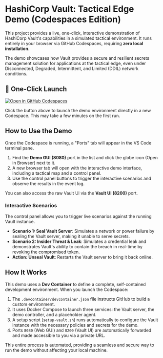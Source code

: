 # HashiCorp Vault: Tactical Edge Demo (Codespaces Edition)

This project provides a live, one-click, interactive demonstration of HashiCorp Vault's capabilities in a simulated tactical environment. It runs entirely in your browser via GitHub Codespaces, requiring **zero local installation**.

The demo showcases how Vault provides a secure and resilient secrets management solution for applications at the tactical edge, even under Disconnected, Degraded, Intermittent, and Limited (DDIL) network conditions.

## 🚀 One-Click Launch

[![Open in GitHub Codespaces](https://github.com/codespaces/badge.svg)](https://github.com/codespaces/new?repo=tuckcodes/vault-ddil-demo)

Click the button above to launch the demo environment directly in a new Codespace. This may take a few minutes on the first run.

## How to Use the Demo

Once the Codespace is running, a "Ports" tab will appear in the VS Code terminal pane.

1.  Find the **Demo GUI (8080)** port in the list and click the globe icon (Open in Browser) next to it.
2.  A new browser tab will open with the interactive demo interface, including a tactical map and a control panel.
3.  Use the control panel buttons to trigger the interactive scenarios and observe the results in the event log.

You can also access the raw Vault UI via the **Vault UI (8200)** port.

### Interactive Scenarios

The control panel allows you to trigger live scenarios against the running Vault instance.

* **Scenario 1: Seal Vault Server**: Simulates a network or power failure by sealing the Vault server, making it unable to serve secrets.
* **Scenario 2: Insider Threat & Leak**: Simulates a credential leak and demonstrates Vault's ability to contain the breach in real-time by revoking the compromised token.
* **Action: Unseal Vault**: Restarts the Vault server to bring it back online.

## How It Works

This demo uses a **Dev Container** to define a complete, self-contained development environment. When you launch the Codespace:

1.  The `.devcontainer/devcontainer.json` file instructs GitHub to build a custom environment.
2.  It uses Docker Compose to launch three services: the Vault server, the demo controller, and a placeholder agent.
3.  A setup script (`setup-vault.sh`) runs automatically to configure the Vault instance with the necessary policies and secrets for the demo.
4.  Ports `8080` (Web GUI) and `8200` (Vault UI) are automatically forwarded and made accessible to you via a private URL.

This entire process is automated, providing a seamless and secure way to run the demo without affecting your local machine.

